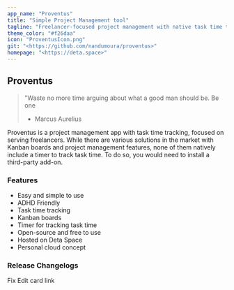 ```yaml
---
app_name: "Proventus"
title: "Simple Project Management tool"
tagline: "Freelancer-focused project management with native task time tracking."
theme_color: "#f26daa"
icon: "ProventusIcon.png"
git: "<https://github.com/nandumoura/proventus>"
homepage: "<https://deta.space>"
---
```


## Proventus

> "Waste no more time arguing about what a good man should be. Be one
>
> - Marcus Aurelius

Proventus is a project management app with task time tracking, focused on serving freelancers. While there are various solutions in the market with Kanban boards and project management features, none of them natively include a timer to track task time. To do so, you would need to install a third-party add-on.

### Features

- Easy and simple to use
- ADHD Friendly
- Task time tracking
- Kanban boards
- Timer for tracking task time
- Open-source and free to use
- Hosted on Deta Space
- Personal cloud concept

### Release Changelogs

Fix Edit card link
